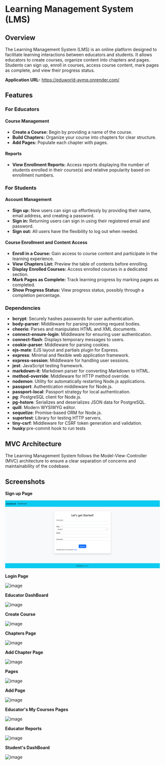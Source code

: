 # Learning Management System (LMS)

## Overview

The Learning Management System (LMS) is an online platform designed to facilitate learning interactions between educators and students. It allows educators to create courses, organize content into chapters and pages. Students can sign up, enroll in courses, access course content, mark pages as complete, and view their progress status.

**Application URL-** https://eduworld-aymq.onrender.com/

## Features

### For Educators

#### Course Management
- **Create a Course:** Begin by providing a name of the course.
- **Build Chapters:** Organize your course into chapters for clear structure.
- **Add Pages:** Populate each chapter with pages.

#### Reports
- **View Enrollment Reports:** Access reports displaying the number of students enrolled in their course(s) and relative popularity based on enrollment numbers.

### For Students

#### Account Management
- **Sign up:** New users can sign up effortlessly by providing their name, email address, and creating a password.
- **Sign in:** Returning users can sign in using their registered email and password.
- **Sign out:** All users have the flexibility to log out when needed.

#### Course Enrollment and Content Access
- **Enroll in a Course:** Gain access to course content and participate in the learning experience.
- **View Chapters List:** Preview the table of contents before enrolling.
- **Display Enrolled Courses:** Access enrolled courses in a dedicated section.
- **Mark Pages as Complete:** Track learning progress by marking pages as completed.
- **Show Progress Status:** View progress status, possibly through a completion percentage.

### Dependencies

- **bcrypt**: Securely hashes passwords for user authentication.
- **body-parser**: Middleware for parsing incoming request bodies.
- **cheerio**: Parses and manipulates HTML and XML documents.
- **connect-ensure-login**: Middleware for ensuring user authentication.
- **connect-flash**: Displays temporary messages to users.
- **cookie-parser**: Middleware for parsing cookies.
- **ejs-mate**: EJS layout and partials plugin for Express.
- **express**: Minimal and flexible web application framework.
- **express-session**: Middleware for handling user sessions.
- **jest**: JavaScript testing framework.
- **markdown-it**: Markdown parser for converting Markdown to HTML.
- **method-override**: Middleware for HTTP method override.
- **nodemon**: Utility for automatically restarting Node.js applications.
- **passport**: Authentication middleware for Node.js.
- **passport-local**: Passport strategy for local authentication.
- **pg**: PostgreSQL client for Node.js.
- **pg-hstore**: Serializes and deserializes JSON data for PostgreSQL.
- **quill**: Modern WYSIWYG editor.
- **sequelize**: Promise-based ORM for Node.js.
- **supertest**: Library for testing HTTP servers.
- **tiny-csrf**: Middleware for CSRF token generation and validation.
- **husky**:pre-commit hook to run tests

## MVC Architecture

The Learning Management System follows the Model-View-Controller (MVC) architecture to ensure a clear separation of concerns and maintainability of the codebase.

## Screenshots 
**Sign up Page**

![Sign up Page](images/image.png)

**Login Page**

![image](https://github.com/sindhureddy-6/Learning-Management-System/assets/113305417/210e6b0a-d8ab-4fe0-9342-fbe45af2e832)

**Educator DashBoard**

![image](https://github.com/sindhureddy-6/Learning-Management-System/assets/113305417/b107f836-7c4e-4655-93a9-35864eafa352)

**Create Course**

![image](https://github.com/sindhureddy-6/Learning-Management-System/assets/113305417/0c3c748e-7cba-48aa-beeb-b489aa22fc27)

**Chapters Page**

![image](https://github.com/sindhureddy-6/Learning-Management-System/assets/113305417/29cfcd1e-b2c3-4310-9da6-829dc43fcfd8)

**Add Chapter Page**

![image](https://github.com/sindhureddy-6/Learning-Management-System/assets/113305417/8561cec9-770a-426a-8400-73867ebe21c0)

**Pages**

![image](https://github.com/sindhureddy-6/Learning-Management-System/assets/113305417/38e56749-182d-4a0d-a3d5-77cc884bf313)

**Add Page**

![image](https://github.com/sindhureddy-6/Learning-Management-System/assets/113305417/45879f2e-c4e1-492c-9cab-f3e61f5c9c84)

**Educator's My Courses Pages**

![image](https://github.com/sindhureddy-6/Learning-Management-System/assets/113305417/22b1fb3c-aeee-429b-842b-5d36b498ca17)

**Educator Reports**

![image](https://github.com/sindhureddy-6/Learning-Management-System/assets/113305417/725f4022-fbbd-4ac2-9d08-26b8d5c0c507)

**Student's DashBoard**

![image](https://github.com/sindhureddy-6/Learning-Management-System/assets/113305417/3e6b4178-6f78-480b-a3f5-903f0603b73c)




